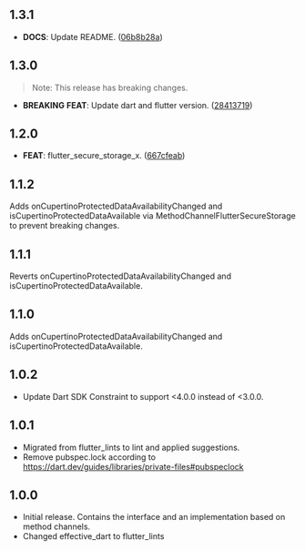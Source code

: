 ## 1.3.1

 - **DOCS**: Update README. ([06b8b28a](https://github.com/koji-1009/flutter_secure_storage/commit/06b8b28a8f787a5dbaa1ce21922161e2a5b70fee))

## 1.3.0

> Note: This release has breaking changes.

 - **BREAKING** **FEAT**: Update dart and flutter version. ([28413719](https://github.com/koji-1009/flutter_secure_storage/commit/28413719b1aff6159590305afa24601f1f784389))

## 1.2.0

 - **FEAT**: flutter_secure_storage_x. ([667cfeab](https://github.com/koji-1009/flutter_secure_storage/commit/667cfeab1a8c80c26cf9e31da37e5c98a22d5e39))

## 1.1.2
Adds onCupertinoProtectedDataAvailabilityChanged and isCupertinoProtectedDataAvailable via MethodChannelFlutterSecureStorage to prevent breaking changes.

## 1.1.1
Reverts onCupertinoProtectedDataAvailabilityChanged and isCupertinoProtectedDataAvailable.

## 1.1.0
Adds onCupertinoProtectedDataAvailabilityChanged and isCupertinoProtectedDataAvailable.

## 1.0.2
- Update Dart SDK Constraint to support <4.0.0 instead of <3.0.0.

## 1.0.1
- Migrated from flutter_lints to lint and applied suggestions.
- Remove pubspec.lock according to https://dart.dev/guides/libraries/private-files#pubspeclock

## 1.0.0
- Initial release. Contains the interface and an implementation based on method channels.
- Changed effective_dart to flutter_lints